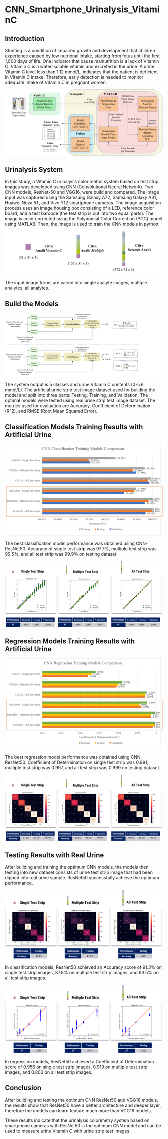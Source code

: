 # CNN_Smartphone_Urinalysis_VitaminC

## Introduction
Stunting is a condition of impaired growth and development that children experience caused by low nutrional intake, starting from fetus until the first 1,000 days of life.  One indicator that cause malnutrition is a lack of Vitamin C. Vitamin C is a water-soluble vitamin and excreted in the urine. A urine Vitamin C level less than 1.12 mmol/L, indicates that the patient is deficient in Vitamin C intake. Therefore, early detection is needed to monitor adequate intake of Vitamin C in pregnant women. 

![alt text](https://github.com/fadindashafira/CNN_Smartphone_Urinalysis_VitaminC/blob/master/Images/UrinalysisSystem.png?raw=true)

## Urinalysis System
In this study, a Vitamin C urinalysis colorimetric system based on test strip images was developed using CNN (Convolutional Neural Network). Two CNN models, ResNet-50 and VGG16, were build and compared. The image input was captured using the Samsung Galaxy A72, Samsung Galaxy A31, Huawei Nova 5T, and Vivo Y12 smartphone cameras. The image acquisition process uses an image housing box consisting of a LED, reference color board, and a test barcode (the test strip is cut into two equal parts). The image is color corrected using the Polynomial Color Correction (PCC) model using MATLAB. Then, the image is used to train the CNN models in python.

![alt text](https://github.com/fadindashafira/CNN_Smartphone_Urinalysis_VitaminC/blob/master/Images/ImageInputForm.png?raw=true)

The input image forms are varied into single analyte images, multiple analytes, all analytes. 

## Build the Models
![alt text](https://github.com/fadindashafira/CNN_Smartphone_Urinalysis_VitaminC/blob/master/Images/BuildModelCNN.png?raw=true)

The system output is 5 classes and urine Vitamin C contents (0-5.6 mmol/L). The artificial urine strip test image dataset used for building the model and split into three parts: Testing, Training, and Validation. The optimal models were tested using real urine strip test image dataset. The metrics used for evaluation are Accuracy, Coefficient of Determination (R^2), and RMSE (Root Mean Squared Error).

## Classification Models Training Results with Artificial Urine
![alt text](https://github.com/fadindashafira/CNN_Smartphone_Urinalysis_VitaminC/blob/master/Images/CNNClassTrainModCompare.png?raw=true)

The best classification model performance was obtained using CNN-ResNet50. Accuracy of single test strip was 97.7%, multiple test strip was 99.5%, and all test strip was 99.9% on testing dataset. 

![alt text](https://github.com/fadindashafira/CNN_Smartphone_Urinalysis_VitaminC/blob/master/Images/ResNetRegCurve.png?raw=true)

## Regression Models Training Results with Artificial Urine
![alt text](https://github.com/fadindashafira/CNN_Smartphone_Urinalysis_VitaminC/blob/master/Images/CNNRegTrainModCompare.png?raw=true)

The best regression model performance was obtained using CNN-ResNet50. Coefficient of Determination on single test strip was 0.991, multiple test strip was 0.997, and all test strip was 0.999 on testing dataset. 

![alt text](https://github.com/fadindashafira/CNN_Smartphone_Urinalysis_VitaminC/blob/master/Images/ResNetConfMatrix.png?raw=true)

## Testing Results with Real Urine
After building and training the optimum CNN models, the models then testing into new dataset consists of urine test strip image that had been dipped into real urine sample. ResNet50 successfully achieve the optimum performance.

![alt text](https://github.com/fadindashafira/CNN_Smartphone_Urinalysis_VitaminC/blob/master/Images/TestingModelVGG16Class.png?raw=true)

In classification models, ResNet50 achieved an Accuracy score of 91.3% on single test strip images, 87.8% on multiple test strip images, and 93.5% on all test strip images. 

![alt text](https://github.com/fadindashafira/CNN_Smartphone_Urinalysis_VitaminC/blob/master/Images/TestingModelResNet50Reg.png?raw=true)

In regression models, ResNet50 achieved a Coefficient of Determination score of 0.956 on single test strip images, 0.919 on multiple test strip images, and 0.803 on all test strip images. 

## Conclusion
After building and testing the optimum CNN ResNet50 and VGG16 models, the results show that ResNet50 have a better architecture and deeper layer, therefore the models can learn feature much more than VGG16 models. 

These results indicate that the urinalysis colorimetry system based on smartphone cameras with ResNet50 is the optimum CNN model and can be used to measure urine Vitamin C with urine strip test images.
